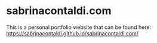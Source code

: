 # sabrinacontaldi.com

This is a personal portfolio website that can be found here: https://sabrinacontaldi.github.io/sabrinacontaldi.com/
